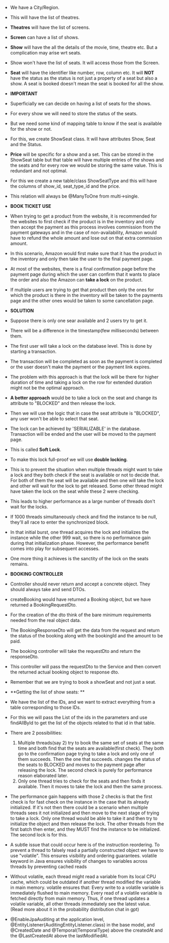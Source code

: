  * We have a City/Region.
* This will have the list of theatres.
* **Theatres** will have the list of screens.
* **Screen** can have a list of shows.
* **Show** will have the all the details of the movie, time, theatre etc. But a complication may arise wrt seats.
* Show won't have the list of seats. It will access those from the Screen.

* **Seat** will have the identifier like number, row, column etc. It will **NOT** have the status as the status is
  not just a property of a seat but also a show. A seat is booked doesn't mean the seat is booked for all the show.


* **IMPORTANT**
* Superficially we can decide on having a list of seats for the shows.
* For every show we will need to store the status of the seats.
* But we need some kind of mapping table to know if the seat is available for the show or not.
* For this, we create ShowSeat class. It will have attributes Show, Seat and the Status.

* **Price** will be specific for a show and a set. This can be stored in the ShowSeat table but that table will have
  multiple entries of the shows and the seats and for every row we would be storing the same value. This is redundant
  and not optimal.
* For this we create a new table/class ShowSeatType and this will have the columns of show_id, seat_type_id and the price.
* This relation will always be @ManyToOne from multi->single.

* **BOOK TICKET USE**
* When trying to get a product from the website, it is recommended for the websites to first check if the product is
  in the inventory and only then accept the payment as this process involves commission from the payment gateways and
  in the case of non-availability, Amazon would have to refund the whole amount and lose out on that extra commission
  amount.
* In this scenario, Amazon would first make sure that it has the product in the inventory and only then take the user
  to the final payment page.
* At most of the websites, there is a final confirmation page before the payment page during which the user can confirm
  that it wants to place the order and also the Amazon can **take a lock** on the product.
* If multiple users are trying to get that product then only the ones for which the product is there in the inventory
  will be taken to the payments page and the other ones would be taken to some cancellation page.


* **SOLUTION**
* Suppose there is only one sear available and 2 users try to get it.
* There will be a difference in the timestamp(few milliseconds) between them.
* The first user will take a lock on the database level. This is done by starting a transaction.
* The transaction will be completed as soon as the payment is completed or the user doesn't make the payment or the
  payment link expires.
* The problem with this approach is that the lock will be there for higher duration of time and taking a lock on the
  row for extended duration might not be the optimal approach.
* **A better approach** would be to take a lock on the seat and change its attribute to "BLOCKED" and then release the lock.
* Then we will use the logic that in case the seat attribute is "BLOCKED", any user won't be able to select that seat.
* The lock can be achieved by 'SERIALIZABLE' in the database. Transaction will be ended and the user will be moved to the 
  payment page.
* This is called **Soft Lock**.
* To make this lock full-proof we will use **double locking**.
* This is to prevent the situation when multiple threads might want to take a lock and they both check if the seat is 
  available or not to decide that. For both of them the seat will be available and then one will take the lock and other
  will wait for the lock to get released. Some other thread might have taken the lock on the seat while these 2 were checking.
* This leads to higher performance as a large number of threads don't wait for the locks.
* If 1000 threads simultaneously check and find the instance to be null, they'll all race to enter the synchronized block.
* In that initial burst, one thread acquires the lock and initializes the instance while the other 999 wait, so there is 
  no performance gain during that initialization phase. However, the performance benefit comes into play for subsequent accesses.
* One more thing it achieves is the sanctity of the lock on the seats remains. 

* **BOOKING CONTROLLER**
* Controller should never return and accept a concrete object. They should always take and send DTOs.
* createBooking would have returned a Booking object, but we have returned a BookingRequestDto.
* For the creation of the dto think of the bare minimum requirements needed from the real object data.
* The BookingResponseDto will get the data from the request and return the status of the booking along with the bookingId 
  and the amount to be paid.

* The booking controller will take the requestDto and return the responseDto.
* This controller will pass the requestDto to the Service and then convert the returned actual booking object to response dto.


* Remember that we are trying to book a showSeat and not just a seat.
* **Getting the list of show seats: **
* We have the list of the IDs, and we want to extract everything from a table corresponding to those IDs.
* For this we will pass the List of the ids in the parameters and use findAllById to get the list of the objects related to
  that id in that table.

* There are 2 possibilities:
  1. Multiple threads(say 2) try to book the same set of seats at the same time and both find that the seats
  are available(first check). They both go to the confirmation page trying to take a lock and only one of
  them succeeds. Then the one that succeeds. changes the status of the seats to BLOCKED and moves to the
  payment page after releasing the lock. The second check is purely for performance reason elaborated later.
  2. Only one thread tries to check for the seats and then finds it available. Then it moves to take the lock
  and then the same process.

* The performance gain happens with those 2 checks is that the first check is for fast check on the instance
  in the case that its already initialized. If it's not then there could be a scenario when multiple threads
  sees it not initialized and then move to the next stage of trying to take a lock. Only one thread would be
  able to take it and then try to initialize the object and then release the lock. The other threads from the
  first batch then enter, and they MUST find the instance to be initialized. The second lock is for this.

* A subtle issue that could occur here is of the instruction reordering. To prevent a thread to falsely read
  a partially constructed object we have to use "volatile". This ensures visibility and ordering guarantees.
  volatile keyword in Java ensures visibility of changes to variables across threads by preventing cached reads
* Without volatile, each thread might read a variable from its local CPU cache, which could be outdated if another thread modified the variable in main memory. volatile ensures that:
  Every write to a volatile variable is immediately flushed to main memory.
  Every read of a volatile variable is fetched directly from main memory.
  Thus, if one thread updates a volatile variable, all other threads immediately see the latest value.
  (Read more about it in the probability distribution chat in gpt)

* @EnableJpaAuditing at the application level, @EntityListener(AuditingEntityListener.class) in the base model,
  and @CreatedDate and @Temporal(TemporalType) above the createdAt and the @LastCreatedAt above the lastModifiedAt.